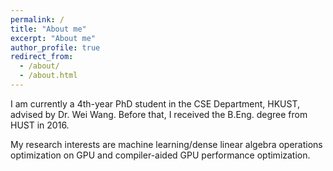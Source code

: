 ```yaml
---
permalink: /
title: "About me"
excerpt: "About me"
author_profile: true
redirect_from: 
  - /about/
  - /about.html
---
```


I am currently a 4th-year PhD student in the CSE Department, HKUST, advised by Dr. Wei Wang. Before that, I received the B.Eng. degree from HUST in 2016.

My research interests are machine learning/dense linear algebra operations optimization on GPU and compiler-aided GPU performance optimization.